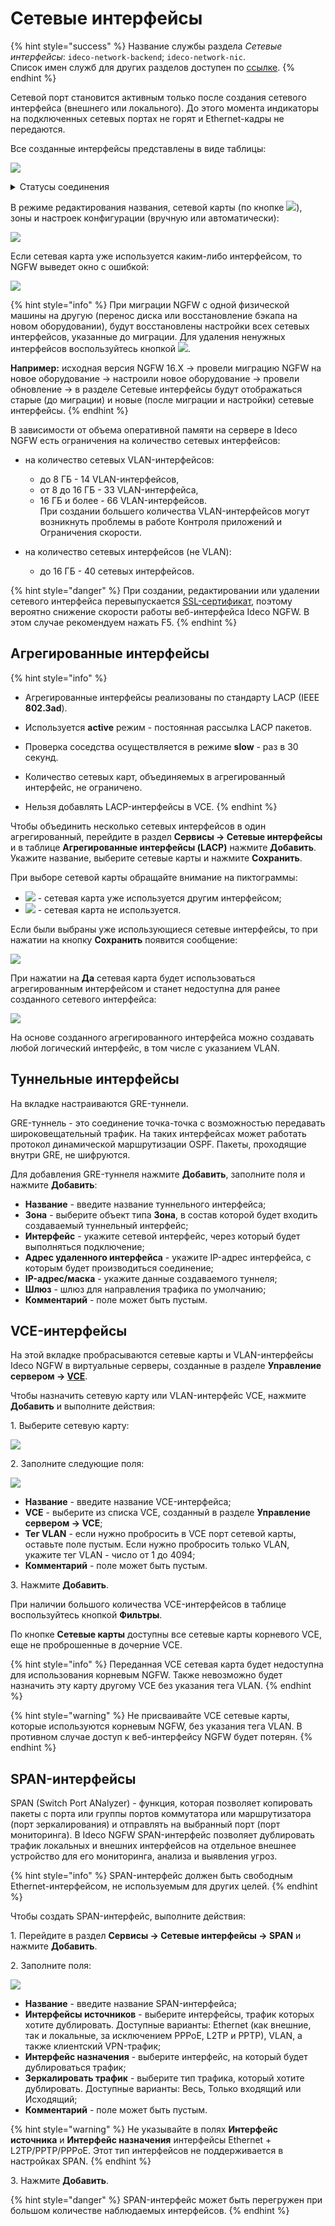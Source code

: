 # Сетевые интерфейсы

{% hint style="success" %}
Название службы раздела *Сетевые интерфейсы*: `ideco-network-backend`; `ideco-network-nic`. \
Список имен служб для других разделов доступен по [ссылке](/settings/server-management/terminal/README.md).
{% endhint %}

Сетевой порт становится активным только после создания сетевого интерфейса (внешнего или локального). До этого момента индикаторы на подключенных сетевых портах не горят и Ethernet-кадры не передаются.

Все созданные интерфейсы представлены в виде таблицы:

![](/.gitbook/assets/interfaces18.png)

<details>
<summary>Статусы соединения</summary>

* ![](/.gitbook/assets/icon-agg1.png) - сигнал есть;
* ![](/.gitbook/assets/icon-agg.png) - статус сигнала не определен;
* ![](/.gitbook/assets/icon-agg2.png) - сигнала нет;

* ![](/.gitbook/assets/icon-eth.png) - IP-адрес назначен;

* ![](/.gitbook/assets/icon-internet-on.png) - соединение с интернетом установлено;
* ![](/.gitbook/assets/icon-internet-off.png) - соединение с интернетом отсутствует.

</details>

В режиме редактирования названия, сетевой карты (по кнопке ![](/.gitbook/assets/icon-edit.png)), зоны и настроек конфигурации (вручную или автоматически): 

![](/.gitbook/assets/interfaces.gif)

<!-- Для перехода к редактированию интерфейса нажмите на ![](/.gitbook/assets/icon-edit.png) в столбце редактирования. -->

Если сетевая карта уже используется каким-либо интерфейсом, то NGFW выведет окно с ошибкой:

![](/.gitbook/assets/interfaces19.png)

{% hint style="info" %}
При миграции NGFW с одной физической машины на другую (перенос диска или восстановление бэкапа на новом оборудовании), будут восстановлены настройки всех сетевых интерфейсов, указанные до миграции. Для удаления ненужных интерфейсов воспользуйтесь кнопкой ![](/.gitbook/assets/delete-icon.png).

**Например:** исходная версия NGFW 16.Х -> провели миграцию NGFW на новое оборудование -> настроили новое оборудование -> провели обновление -> в разделе Сетевые интерфейсы будут отображаться старые (до миграции) и новые (после миграции и настройки) сетевые интерфейсы.
{% endhint %}

В зависимости от объема оперативной памяти на сервере в Ideco NGFW есть ограничения на количество сетевых интерфейсов:

* на количество сетевых VLAN-интерфейсов:
  * до 8 ГБ - 14 VLAN-интерфейсов,
  * от 8 до 16 ГБ - 33 VLAN-интерфейса,
  * 16 ГБ и более - 66 VLAN-интерфейсов. \
При создании большего количества VLAN-интерфейсов могут возникнуть проблемы в работе Контроля приложений и Ограничения скорости.

* на количество сетевых интерфейсов (не VLAN):
  * до 16 ГБ - 40 сетевых интерфейсов.

{% hint style="danger" %}
При создании, редактировании или удалении сетевого интерфейса перевыпускается [SSL-сертификат](/settings/services/certificates/README.md), поэтому вероятно снижение скорости работы веб-интерфейса Ideco NGFW. В этом случае рекомендуем нажать F5.
{% endhint %}

## Агрегированные интерфейсы

{% hint style="info" %}
* Агрегированные интерфейсы реализованы по стандарту LACP (IEEE **802.3ad**). 

* Используется **active** режим - постоянная рассылка LACP пакетов. 

* Проверка соседства осуществляется в режиме **slow** - раз в 30 секунд. 

* Количество сетевых карт, объединяемых в агрегированный интерфейс, не ограничено.

* Нельзя добавлять LACP-интерфейсы в VCE.
{% endhint %}

Чтобы объединить несколько сетевых интерфейсов в один агрегированный, перейдите в раздел **Сервисы -> Сетевые интерфейсы** и в таблице **Агрегированные интерфейсы (LACP)** нажмите **Добавить**. Укажите название, выберите сетевые карты и нажмите **Сохранить**.

При выборе сетевой карты обращайте внимание на пиктограммы:

* ![](/.gitbook/assets/icon-agg1.png) - сетевая карта уже используется другим интерфейсом;
* ![](/.gitbook/assets/icon-agg.png) - сетевая карта не используется.

Если были выбраны уже использующиеся сетевые интерфейсы, то при нажатии на кнопку **Сохранить** появится сообщение:

![](/.gitbook/assets/interfaces20.png)

При нажатии на **Да** сетевая карта будет использоваться агрегированным интерфейсом и станет недоступна для ранее созданного сетевого интерфейса:

![](/.gitbook/assets/interfaces21.png)

На основе созданного агрегированного интерфейса можно создавать любой логический интерфейс, в том числе с указанием VLAN.

## Туннельные интерфейсы

На вкладке настраиваются GRE-туннели. 

GRE-туннель - это соединение точка-точка с возможностью передавать широковещательный трафик. На таких интерфейсах может работать протокол динамической маршрутизации OSPF. Пакеты, проходящие внутри GRE, не шифруются.

Для добавления GRE-туннеля нажмите **Добавить**, заполните поля и нажмите **Добавить**:
* **Название** - введите название туннельного интерфейса;
* **Зона** - выберите объект типа **Зона**, в состав которой будет входить создаваемый туннельный интерфейс;
* **Интерфейс** - укажите сетевой интерфейс, через который будет выполняться подключение;
* **Адрес удаленного интерфейса** - укажите IP-адрес интерфейса, с которым будет производиться соединение;
* **IP-адрес/маска** - укажите данные создаваемого туннеля;
* **Шлюз** - шлюз для направления трафика по умолчанию;
* **Комментарий** - поле может быть пустым.

## VCE-интерфейсы

На этой вкладке пробрасываются сетевые карты и VLAN-интерфейсы Ideco NGFW в виртуальные серверы, созданные в разделе **Управление сервером -> [VCE](/settings/server-management/vce.md)**.  

Чтобы назначить сетевую карту или VLAN-интерфейс VCE, нажмите **Добавить** и выполните действия:

1\. Выберите сетевую карту:

![](/.gitbook/assets/interfaces22.png)

2\. Заполните следующие поля:

![](/.gitbook/assets/interfaces23.png)

* **Название** - введите название VCE-интерфейса;
* **VCE** - выберите из списка VCE, созданный в разделе **Управление сервером -> VCE**;
* **Тег VLAN** - если нужно пробросить в VCE порт сетевой карты, оставьте поле пустым. Если нужно пробросить только VLAN, укажите тег VLAN - число от 1 до 4094;
* **Комментарий** - поле может быть пустым.

3\. Нажмите **Добавить**.

При наличии большого количества VCE-интерфейсов в таблице воспользуйтесь кнопкой **Фильтры**.

По кнопке **Сетевые карты** доступны все сетевые карты корневого VCE, еще не проброшенные в дочерние VCE.

{% hint style="info" %}
Переданная VCE сетевая карта будет недоступна для использования корневым NGFW. Также невозможно будет назначить эту карту другому VCE без указания тега VLAN. 
{% endhint %}

{% hint style="warning" %}
Не присваивайте VCE сетевые карты, которые используются корневым NGFW, без указания тега VLAN. В противном случае доступ к веб-интерфейсу NGFW будет потерян.
{% endhint %}

## SPAN-интерфейсы

SPAN (Switch Port ANalyzer) - функция, которая позволяет копировать пакеты с порта или группы портов коммутатора или маршрутизатора (порт зеркалирования) и отправлять на выбранный порт (порт мониторинга). В Ideco NGFW SPAN-интерфейс позволяет дублировать трафик локальных и внешних интерфейсов на отдельное внешнее устройство для его мониторинга, анализа и выявления угроз.

{% hint style="info" %}
SPAN-интерфейс должен быть свободным Ethernet-интерфейсом, не используемым для других целей.
{% endhint %}

Чтобы создать SPAN-интерфейс, выполните действия: 

1\. Перейдите в раздел **Сервисы -> Сетевые интерфейсы -> SPAN** и нажмите **Добавить**.

2\. Заполните поля:

![](/.gitbook/assets/interfaces27.png)

* **Название** - введите название SPAN-интерфейса;
* **Интерфейсы источников** - выберите интерфейсы, трафик которых хотите дублировать. Доступные варианты: Ethernet (как внешние, так и локальные, за исключением PPPoE, L2TP и PPTP), VLAN, а также клиентский VPN-трафик;
* **Интерфейс назначения** - выберите интерфейс, на который будет дублироваться трафик;
* **Зеркалировать трафик** - выберите тип трафика, который хотите дублировать. Доступные варианты: Весь, Только входящий или Исходящий;
* **Комментарий** - поле может быть пустым.

{% hint style="warning" %}
Не указывайте в полях **Интерфейс источника** и **Интерфейс назначения** интерфейсы Ethernet + L2TP/PPTP/PPPoE. Этот тип интерфейсов не поддерживается в настройках SPAN.
{% endhint %}

3\. Нажмите **Добавить**.

{% hint style="danger" %}
SPAN-интерфейс может быть перегружен при большом количестве наблюдаемых интерфейсов.
{% endhint %}